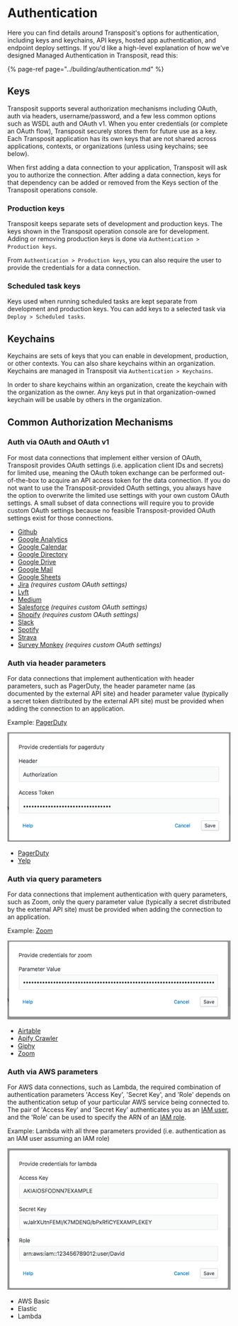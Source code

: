 # Authentication

Here you can find details around Transposit's options for authentication, including keys and keychains, API keys, hosted app authentication, and endpoint deploy settings. If you'd like a high-level explanation of how we've designed Managed Authentication in Transposit, read this:

{% page-ref page="../building/authentication.md" %}

## Keys

Transposit supports several authorization mechanisms including OAuth, auth via headers, username/password, and a few less common options such as WSDL auth and OAuth v1. When you enter credentials \(or complete an OAuth flow\), Transposit securely stores them for future use as a key. Each Transposit application has its own keys that are not shared across applications, contexts, or organizations \(unless using keychains; see below\).

When first adding a data connection to your application, Transposit will ask you to authorize the connection. After adding a data connection, keys for that dependency can be added or removed from the Keys section of the Transposit operations console.

### **Production keys**

Transposit keeps separate sets of development and production keys. The keys shown in the Transposit operation console are for development. Adding or removing production keys is done via `Authentication > Production keys`.

From `Authentication > Production keys`, you can also require the user to provide the credentials for a data connection.

### **Scheduled task keys**

Keys used when running scheduled tasks are kept separate from development and production keys. You can add keys to a selected task via `Deploy > Scheduled tasks`.

## Keychains

Keychains are sets of keys that you can enable in development, production, or other contexts. You can also share keychains within an organization. Keychains are managed in Transposit via `Authentication > Keychains`.

In order to share keychains within an organization, create the keychain with the organization as the owner. Any keys put in that organization-owned keychain will be usable by others in the organization.

## Common Authorization Mechanisms

### **Auth via OAuth and OAuth v1**

For most data connections that implement either version of OAuth, Transposit provides OAuth settings \(i.e. application client IDs and secrets\) for limited use, meaning the OAuth token exchange can be performed out-of-the-box to acquire an API access token for the data connection. If you do not want to use the Transposit-provided OAuth settings, you always have the option to overwrite the limited use settings with your own custom OAuth settings. A small subset of data connections will require you to provide custom OAuth settings because no feasible Transposit-provided OAuth settings exist for those connections.

* [Github](https://developer.github.com/v3/?#authentication)
* [Google Analytics](https://developers.google.com/analytics/devguides/reporting/core/v4/authorization#OAuth2Authorizing)
* [Google Calendar](https://developers.google.com/calendar/auth#OAuth2Authorizing)
* [Google Directory](https://developers.google.com/admin-sdk/directory/v1/guides/authorizing#OAuth2Authorizing)
* [Google Drive](https://developers.google.com/drive/api/v3/about-auth#OAuth2Authorizing)
* [Google Mail](https://developers.google.com/gmail/api/auth/web-server)
* [Google Sheets](https://developers.google.com/sheets/api/guides/authorizing#OAuth2Authorizing)
* [Jira](https://developer.atlassian.com/cloud/jira/platform/jira-rest-api-oauth-authentication/) _\(requires custom OAuth settings\)_
* [Lyft](https://developer.lyft.com/docs/authentication)
* [Medium](https://github.com/Medium/medium-api-docs#21-browser-based-authentication)
* [Salesforce](https://developer.salesforce.com/docs/atlas.en-us.api_rest.meta/api_rest/quickstart_oauth.htm) _\(requires custom OAuth settings\)_
* [Shopify](https://help.shopify.com/en/api/getting-started/authentication/oauth) _\(requires custom OAuth settings\)_
* [Slack](https://api.slack.com/docs/oauth)
* [Spotify](https://developer.spotify.com/documentation/general/guides/authorization-guide/)
* [Strava](https://developers.strava.com/docs/authentication/)
* [Survey Monkey](https://developer.surveymonkey.com/api/v3/#authentication) _\(requires custom OAuth settings\)_

### **Auth via header parameters**

For data connections that implement authentication with header parameters, such as PagerDuty, the header parameter name \(as documented by the external API site\) and header parameter value \(typically a secret token distributed by the external API site\) must be provided when adding the connection to an application.

Example: [PagerDuty](https://v2.developer.pagerduty.com/docs/authentication)

![](../.gitbook/assets/auth-exemplary-pagerduty.png)

* [PagerDuty](https://v2.developer.pagerduty.com/docs/authentication)
* [Yelp](https://www.yelp.com/developers/documentation/v3/authentication)

### **Auth via query parameters**

For data connections that implement authentication with query parameters, such as Zoom, only the query parameter value \(typically a secret distributed by the external API site\) must be provided when adding the connection to an application.

Example: [Zoom](https://zoom.github.io/api/#authentication)

![](../.gitbook/assets/auth-exemplary-zoom.png)

* [Airtable](https://airtable.com/account)
* [Apify Crawler](https://www.apify.com/docs/api/v1#/introduction/authentication)
* [Giphy](https://developers.giphy.com/docs/)
* [Zoom](https://zoom.github.io/api/#authentication)

### **Auth via AWS parameters**

For AWS data connections, such as Lambda, the required combination of authentication parameters 'Access Key', 'Secret Key', and 'Role' depends on the authentication setup of your particular AWS service being connected to. The pair of 'Access Key' and 'Secret Key' authenticates you as an [IAM user](https://docs.aws.amazon.com/IAM/latest/UserGuide/id_credentials_access-keys.html), and the 'Role' can be used to specify the ARN of an [IAM role](https://docs.aws.amazon.com/IAM/latest/UserGuide/id_roles.html).

Example: Lambda with all three parameters provided \(i.e. authentication as an IAM user assuming an IAM role\)

![](../.gitbook/assets/auth-exemplary-lambda.png)

* AWS Basic
* Elastic
* Lambda

